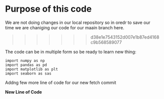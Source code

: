 # Purpose of this code


We are not doing changes in our local repository so in oredr to save our time we are chaniging our code for our maain branch here.
>>>>>>> d38e1e7543152d007e1b87ed4168c9b568589077

The code can be in multiple form so be ready to learn new thing:

```
import numpy as np
import pandas as pd
import matplotlib as plt
import seaborn as sas
```
Addng few more line of code for our new fetch commit


**New Line of Code**
